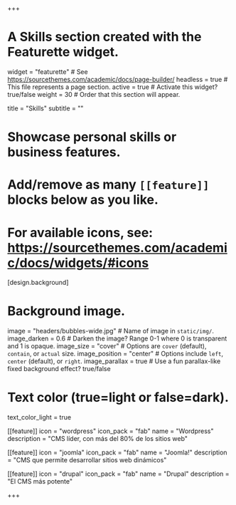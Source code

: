 +++
# A Skills section created with the Featurette widget.
widget = "featurette"  # See https://sourcethemes.com/academic/docs/page-builder/
headless = true  # This file represents a page section.
active = true  # Activate this widget? true/false
weight = 30  # Order that this section will appear.

title = "Skills"
subtitle = ""

# Showcase personal skills or business features.
#
# Add/remove as many `[[feature]]` blocks below as you like.
#
# For available icons, see: https://sourcethemes.com/academic/docs/widgets/#icons

[design.background]
  # Background image.
  image = "headers/bubbles-wide.jpg"  # Name of image in `static/img/`.
  image_darken = 0.6  # Darken the image? Range 0-1 where 0 is transparent and 1 is opaque.
  image_size = "cover"  #  Options are `cover` (default), `contain`, or `actual` size.
  image_position = "center"  # Options include `left`, `center` (default), or `right`.
  image_parallax = true  # Use a fun parallax-like fixed background effect? true/false

  # Text color (true=light or false=dark).
  text_color_light = true

[[feature]]
  icon = "wordpress"
  icon_pack = "fab"
  name = "Wordpress"
  description = "CMS líder, con más del 80% de los sitios web"

[[feature]]
  icon = "joomla"
  icon_pack = "fab"
  name = "Joomla!"
  description = "CMS que permite desarrollar sitios web dinámicos"  

[[feature]]
  icon = "drupal"
  icon_pack = "fab"
  name = "Drupal"
  description = "El CMS más potente"

+++
